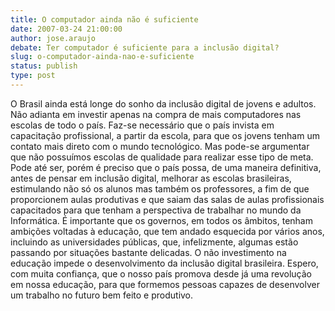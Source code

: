```yaml
---
title: O computador ainda não é suficiente
date: 2007-03-24 21:00:00
author: jose.araujo
debate: Ter computador é suficiente para a inclusão digital? 
slug: o-computador-ainda-nao-e-suficiente
status: publish 
type: post
---
```


O Brasil ainda está longe do sonho da inclusão digital de jovens e adultos. Não adianta em investir apenas na compra de mais computadores nas escolas de todo o país. Faz-se necessário que o país invista em capacitação profissional, a partir da escola, para que os jovens tenham um contato mais direto com o mundo tecnológico. Mas pode-se argumentar que não possuímos escolas de qualidade para realizar esse tipo de meta. Pode até ser, porém é preciso que o país possa, de uma maneira definitiva, antes de pensar em inclusão digital, melhorar as escolas brasileiras, estimulando não só os alunos mas também os professores, a fim de que proporcionem aulas produtivas e que saiam das salas de aulas profissionais capacitados para que tenham a perspectiva de trabalhar no mundo da Informática. É importante que os governos, em todos os âmbitos, tenham ambições voltadas à educação, que tem andado esquecida por vários anos, incluindo as universidades públicas, que, infelizmente, algumas estão passando por situações bastante delicadas. O não investimento na educação impede o desenvolvimento da inclusão digital brasileira. Espero, com muita confiança, que o nosso país promova desde já uma revolução em nossa educação, para que formemos pessoas capazes de desenvolver um trabalho no futuro bem feito e produtivo.
